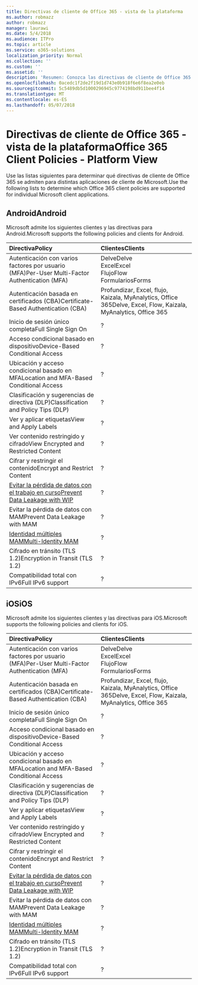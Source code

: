 ```yaml
---
title: Directivas de cliente de Office 365 - vista de la plataforma
ms.author: robmazz
author: robmazz
manager: laurawi
ms.date: 5/4/2018
ms.audience: ITPro
ms.topic: article
ms.service: o365-solutions
localization_priority: Normal
ms.collection: ''
ms.custom: ''
ms.assetid: ''
description: 'Resumen: Conozca las directivas de cliente de Office 365 que son compatibles con los exploradores, Android, iOS, Mac OS X, Windows y Windows Mobile.'
ms.openlocfilehash: 0acedc1f2de2f19d1d743e0b918f6e6f8ea2e0eb
ms.sourcegitcommit: 5c5489db5d1000296945c9774198bd911bee4f14
ms.translationtype: MT
ms.contentlocale: es-ES
ms.lasthandoff: 05/07/2018
---
```

# <a name="office-365-client-policies---platform-view"></a><span data-ttu-id="e1949-103">Directivas de cliente de Office 365 - vista de la plataforma</span><span class="sxs-lookup"><span data-stu-id="e1949-103">Office 365 Client Policies - Platform View</span></span>
<span data-ttu-id="e1949-104">Use las listas siguientes para determinar qué directivas de cliente de Office 365 se admiten para distintas aplicaciones de cliente de Microsoft.</span><span class="sxs-lookup"><span data-stu-id="e1949-104">Use the following lists to determine which Office 365 client policies are supported for individual Microsoft client applications.</span></span>

## <a name="android"></a><span data-ttu-id="e1949-105">Android</span><span class="sxs-lookup"><span data-stu-id="e1949-105">Android</span></span>
<span data-ttu-id="e1949-106">Microsoft admite los siguientes clientes y las directivas para Android.</span><span class="sxs-lookup"><span data-stu-id="e1949-106">Microsoft supports the following policies and clients for Android.</span></span>

|<span data-ttu-id="e1949-107">**Directiva**</span><span class="sxs-lookup"><span data-stu-id="e1949-107">**Policy**</span></span>|<span data-ttu-id="e1949-108">**Clientes**</span><span class="sxs-lookup"><span data-stu-id="e1949-108">**Clients**</span></span>|
|:-----|:-----|
| <span data-ttu-id="e1949-109">Autenticación con varios factores por usuario (MFA)</span><span class="sxs-lookup"><span data-stu-id="e1949-109">Per-User Multi-Factor Authentication (MFA)</span></span> | <span data-ttu-id="e1949-110">Delve</span><span class="sxs-lookup"><span data-stu-id="e1949-110">Delve</span></span> <br> <span data-ttu-id="e1949-111">Excel</span><span class="sxs-lookup"><span data-stu-id="e1949-111">Excel</span></span> <br> <span data-ttu-id="e1949-112">Flujo</span><span class="sxs-lookup"><span data-stu-id="e1949-112">Flow</span></span> <br> <span data-ttu-id="e1949-113">Formularios</span><span class="sxs-lookup"><span data-stu-id="e1949-113">Forms</span></span>|
| <span data-ttu-id="e1949-114">Autenticación basada en certificados (CBA)</span><span class="sxs-lookup"><span data-stu-id="e1949-114">Certificate-Based Authentication (CBA)</span></span> | <span data-ttu-id="e1949-115">Profundizar, Excel, flujo, Kaizala, MyAnalytics, Office 365</span><span class="sxs-lookup"><span data-stu-id="e1949-115">Delve, Excel, Flow, Kaizala, MyAnalytics, Office 365</span></span>|
| <span data-ttu-id="e1949-116">Inicio de sesión único completa</span><span class="sxs-lookup"><span data-stu-id="e1949-116">Full Single Sign On</span></span> | <span data-ttu-id="e1949-117">?</span><span class="sxs-lookup"><span data-stu-id="e1949-117"></span></span> | <span data-ttu-id="e1949-118">?</span><span class="sxs-lookup"><span data-stu-id="e1949-118"></span></span> | <span data-ttu-id="e1949-119">?</span><span class="sxs-lookup"><span data-stu-id="e1949-119"></span></span> | <span data-ttu-id="e1949-120">?</span><span class="sxs-lookup"><span data-stu-id="e1949-120"></span></span> | <span data-ttu-id="e1949-121">?</span><span class="sxs-lookup"><span data-stu-id="e1949-121"></span></span> | <span data-ttu-id="e1949-122">?</span><span class="sxs-lookup"><span data-stu-id="e1949-122"></span></span> | <span data-ttu-id="e1949-123">?</span><span class="sxs-lookup"><span data-stu-id="e1949-123"></span></span> |
| <span data-ttu-id="e1949-124">Acceso condicional basado en dispositivo</span><span class="sxs-lookup"><span data-stu-id="e1949-124">Device-Based Conditional Access</span></span> | <span data-ttu-id="e1949-125">?</span><span class="sxs-lookup"><span data-stu-id="e1949-125"></span></span> | <span data-ttu-id="e1949-126">?</span><span class="sxs-lookup"><span data-stu-id="e1949-126"></span></span> | <span data-ttu-id="e1949-127">?</span><span class="sxs-lookup"><span data-stu-id="e1949-127"></span></span> | <span data-ttu-id="e1949-128">?</span><span class="sxs-lookup"><span data-stu-id="e1949-128"></span></span> | <span data-ttu-id="e1949-129">?</span><span class="sxs-lookup"><span data-stu-id="e1949-129"></span></span> | <span data-ttu-id="e1949-130">?</span><span class="sxs-lookup"><span data-stu-id="e1949-130"></span></span> | <span data-ttu-id="e1949-131">?</span><span class="sxs-lookup"><span data-stu-id="e1949-131"></span></span> |
| <span data-ttu-id="e1949-132">Ubicación y acceso condicional basado en MFA</span><span class="sxs-lookup"><span data-stu-id="e1949-132">Location and MFA-Based Conditional Access</span></span> | <span data-ttu-id="e1949-133">?</span><span class="sxs-lookup"><span data-stu-id="e1949-133"></span></span> | <span data-ttu-id="e1949-134">?</span><span class="sxs-lookup"><span data-stu-id="e1949-134"></span></span> | <span data-ttu-id="e1949-135">?</span><span class="sxs-lookup"><span data-stu-id="e1949-135"></span></span> | <span data-ttu-id="e1949-136">?</span><span class="sxs-lookup"><span data-stu-id="e1949-136"></span></span> | <span data-ttu-id="e1949-137">?</span><span class="sxs-lookup"><span data-stu-id="e1949-137"></span></span> | <span data-ttu-id="e1949-138">?</span><span class="sxs-lookup"><span data-stu-id="e1949-138"></span></span> | <span data-ttu-id="e1949-139">?</span><span class="sxs-lookup"><span data-stu-id="e1949-139"></span></span> |
| <span data-ttu-id="e1949-140">Clasificación y sugerencias de directiva (DLP)</span><span class="sxs-lookup"><span data-stu-id="e1949-140">Classification and Policy Tips (DLP)</span></span> | <span data-ttu-id="e1949-141">?</span><span class="sxs-lookup"><span data-stu-id="e1949-141"></span></span> | <span data-ttu-id="e1949-142">?</span><span class="sxs-lookup"><span data-stu-id="e1949-142"></span></span> | <span data-ttu-id="e1949-143">?</span><span class="sxs-lookup"><span data-stu-id="e1949-143"></span></span> | <span data-ttu-id="e1949-144">?</span><span class="sxs-lookup"><span data-stu-id="e1949-144"></span></span> | <span data-ttu-id="e1949-145">?</span><span class="sxs-lookup"><span data-stu-id="e1949-145"></span></span> | <span data-ttu-id="e1949-146">?</span><span class="sxs-lookup"><span data-stu-id="e1949-146"></span></span> | <span data-ttu-id="e1949-147">?</span><span class="sxs-lookup"><span data-stu-id="e1949-147"></span></span> |
| <span data-ttu-id="e1949-148">Ver y aplicar etiquetas</span><span class="sxs-lookup"><span data-stu-id="e1949-148">View and Apply Labels</span></span> | <span data-ttu-id="e1949-149">?</span><span class="sxs-lookup"><span data-stu-id="e1949-149"></span></span> | <span data-ttu-id="e1949-150">?</span><span class="sxs-lookup"><span data-stu-id="e1949-150"></span></span> | <span data-ttu-id="e1949-151">?</span><span class="sxs-lookup"><span data-stu-id="e1949-151"></span></span> | <span data-ttu-id="e1949-152">?</span><span class="sxs-lookup"><span data-stu-id="e1949-152"></span></span> | <span data-ttu-id="e1949-153">?</span><span class="sxs-lookup"><span data-stu-id="e1949-153"></span></span> | <span data-ttu-id="e1949-154">?</span><span class="sxs-lookup"><span data-stu-id="e1949-154"></span></span> | <span data-ttu-id="e1949-155">?</span><span class="sxs-lookup"><span data-stu-id="e1949-155"></span></span> |
| <span data-ttu-id="e1949-156">Ver contenido restringido y cifrado</span><span class="sxs-lookup"><span data-stu-id="e1949-156">View Encrypted and Restricted Content</span></span> | <span data-ttu-id="e1949-157">?</span><span class="sxs-lookup"><span data-stu-id="e1949-157"></span></span> | <span data-ttu-id="e1949-158">?</span><span class="sxs-lookup"><span data-stu-id="e1949-158"></span></span> | <span data-ttu-id="e1949-159">?</span><span class="sxs-lookup"><span data-stu-id="e1949-159"></span></span> | <span data-ttu-id="e1949-160">?</span><span class="sxs-lookup"><span data-stu-id="e1949-160"></span></span> | <span data-ttu-id="e1949-161">?</span><span class="sxs-lookup"><span data-stu-id="e1949-161"></span></span> | <span data-ttu-id="e1949-162">?</span><span class="sxs-lookup"><span data-stu-id="e1949-162"></span></span> | <span data-ttu-id="e1949-163">?</span><span class="sxs-lookup"><span data-stu-id="e1949-163"></span></span> |
| <span data-ttu-id="e1949-164">Cifrar y restringir el contenido</span><span class="sxs-lookup"><span data-stu-id="e1949-164">Encrypt and Restrict Content</span></span> | <span data-ttu-id="e1949-165">?</span><span class="sxs-lookup"><span data-stu-id="e1949-165"></span></span> | <span data-ttu-id="e1949-166">?</span><span class="sxs-lookup"><span data-stu-id="e1949-166"></span></span> | <span data-ttu-id="e1949-167">?</span><span class="sxs-lookup"><span data-stu-id="e1949-167"></span></span> | <span data-ttu-id="e1949-168">?</span><span class="sxs-lookup"><span data-stu-id="e1949-168"></span></span> | <span data-ttu-id="e1949-169">?</span><span class="sxs-lookup"><span data-stu-id="e1949-169"></span></span> | <span data-ttu-id="e1949-170">?</span><span class="sxs-lookup"><span data-stu-id="e1949-170"></span></span> | <span data-ttu-id="e1949-171">?</span><span class="sxs-lookup"><span data-stu-id="e1949-171"></span></span> |
| [<span data-ttu-id="e1949-172">Evitar la pérdida de datos con el trabajo en curso</span><span class="sxs-lookup"><span data-stu-id="e1949-172">Prevent Data Leakage with WIP</span></span>](https://docs.microsoft.com/en-us/windows/security/information-protection/windows-information-protection/protect-enterprise-data-using-wip) | <span data-ttu-id="e1949-173">?</span><span class="sxs-lookup"><span data-stu-id="e1949-173"></span></span> | <span data-ttu-id="e1949-174">?</span><span class="sxs-lookup"><span data-stu-id="e1949-174"></span></span> | <span data-ttu-id="e1949-175">?</span><span class="sxs-lookup"><span data-stu-id="e1949-175"></span></span> | <span data-ttu-id="e1949-176">?</span><span class="sxs-lookup"><span data-stu-id="e1949-176"></span></span> | <span data-ttu-id="e1949-177">?</span><span class="sxs-lookup"><span data-stu-id="e1949-177"></span></span> | <span data-ttu-id="e1949-178">?</span><span class="sxs-lookup"><span data-stu-id="e1949-178"></span></span> | <span data-ttu-id="e1949-179">?</span><span class="sxs-lookup"><span data-stu-id="e1949-179"></span></span> |
| <span data-ttu-id="e1949-180">Evitar la pérdida de datos con MAM</span><span class="sxs-lookup"><span data-stu-id="e1949-180">Prevent Data Leakage with MAM</span></span> | <span data-ttu-id="e1949-181">?</span><span class="sxs-lookup"><span data-stu-id="e1949-181"></span></span> | <span data-ttu-id="e1949-182">?</span><span class="sxs-lookup"><span data-stu-id="e1949-182"></span></span> | <span data-ttu-id="e1949-183">?</span><span class="sxs-lookup"><span data-stu-id="e1949-183"></span></span> | <span data-ttu-id="e1949-184">?</span><span class="sxs-lookup"><span data-stu-id="e1949-184"></span></span> | <span data-ttu-id="e1949-185">?</span><span class="sxs-lookup"><span data-stu-id="e1949-185"></span></span> | <span data-ttu-id="e1949-186">?</span><span class="sxs-lookup"><span data-stu-id="e1949-186"></span></span> | <span data-ttu-id="e1949-187">?</span><span class="sxs-lookup"><span data-stu-id="e1949-187"></span></span> |
| [<span data-ttu-id="e1949-188">Identidad múltiples MAM</span><span class="sxs-lookup"><span data-stu-id="e1949-188">Multi-Identity MAM</span></span>](https://docs.microsoft.com/en-us/enterprise-mobility-security/solutions/fasttrack-how-to-use-apps-with-multi-identity-support) | <span data-ttu-id="e1949-189">?</span><span class="sxs-lookup"><span data-stu-id="e1949-189"></span></span> | <span data-ttu-id="e1949-190">?</span><span class="sxs-lookup"><span data-stu-id="e1949-190"></span></span> | <span data-ttu-id="e1949-191">?</span><span class="sxs-lookup"><span data-stu-id="e1949-191"></span></span> | <span data-ttu-id="e1949-192">?</span><span class="sxs-lookup"><span data-stu-id="e1949-192"></span></span> | <span data-ttu-id="e1949-193">?</span><span class="sxs-lookup"><span data-stu-id="e1949-193"></span></span> | <span data-ttu-id="e1949-194">?</span><span class="sxs-lookup"><span data-stu-id="e1949-194"></span></span> | <span data-ttu-id="e1949-195">?</span><span class="sxs-lookup"><span data-stu-id="e1949-195"></span></span> |
| <span data-ttu-id="e1949-196">Cifrado en tránsito (TLS 1.2)</span><span class="sxs-lookup"><span data-stu-id="e1949-196">Encryption in Transit (TLS 1.2)</span></span> | <span data-ttu-id="e1949-197">?</span><span class="sxs-lookup"><span data-stu-id="e1949-197"></span></span> | <span data-ttu-id="e1949-198">?</span><span class="sxs-lookup"><span data-stu-id="e1949-198"></span></span> | <span data-ttu-id="e1949-199">?</span><span class="sxs-lookup"><span data-stu-id="e1949-199"></span></span> | <span data-ttu-id="e1949-200">?</span><span class="sxs-lookup"><span data-stu-id="e1949-200"></span></span> | <span data-ttu-id="e1949-201">?</span><span class="sxs-lookup"><span data-stu-id="e1949-201"></span></span> | <span data-ttu-id="e1949-202">?</span><span class="sxs-lookup"><span data-stu-id="e1949-202"></span></span> | <span data-ttu-id="e1949-203">?</span><span class="sxs-lookup"><span data-stu-id="e1949-203"></span></span> |
| <span data-ttu-id="e1949-204">Compatibilidad total con IPv6</span><span class="sxs-lookup"><span data-stu-id="e1949-204">Full IPv6 support</span></span> | <span data-ttu-id="e1949-205">?</span><span class="sxs-lookup"><span data-stu-id="e1949-205"></span></span> | <span data-ttu-id="e1949-206">?</span><span class="sxs-lookup"><span data-stu-id="e1949-206"></span></span> | <span data-ttu-id="e1949-207">?</span><span class="sxs-lookup"><span data-stu-id="e1949-207"></span></span> | <span data-ttu-id="e1949-208">?</span><span class="sxs-lookup"><span data-stu-id="e1949-208"></span></span> | <span data-ttu-id="e1949-209">?</span><span class="sxs-lookup"><span data-stu-id="e1949-209"></span></span> | <span data-ttu-id="e1949-210">?</span><span class="sxs-lookup"><span data-stu-id="e1949-210"></span></span> | <span data-ttu-id="e1949-211">?</span><span class="sxs-lookup"><span data-stu-id="e1949-211"></span></span> |

## <a name="ios"></a><span data-ttu-id="e1949-212">iOS</span><span class="sxs-lookup"><span data-stu-id="e1949-212">iOS</span></span>
<span data-ttu-id="e1949-213">Microsoft admite los siguientes clientes y las directivas para iOS.</span><span class="sxs-lookup"><span data-stu-id="e1949-213">Microsoft supports the following policies and clients for iOS.</span></span>

|<span data-ttu-id="e1949-214">**Directiva**</span><span class="sxs-lookup"><span data-stu-id="e1949-214">**Policy**</span></span>|<span data-ttu-id="e1949-215">**Clientes**</span><span class="sxs-lookup"><span data-stu-id="e1949-215">**Clients**</span></span>|
|:-----|:-----|
| <span data-ttu-id="e1949-216">Autenticación con varios factores por usuario (MFA)</span><span class="sxs-lookup"><span data-stu-id="e1949-216">Per-User Multi-Factor Authentication (MFA)</span></span> | <span data-ttu-id="e1949-217">Delve</span><span class="sxs-lookup"><span data-stu-id="e1949-217">Delve</span></span> <br> <span data-ttu-id="e1949-218">Excel</span><span class="sxs-lookup"><span data-stu-id="e1949-218">Excel</span></span> <br> <span data-ttu-id="e1949-219">Flujo</span><span class="sxs-lookup"><span data-stu-id="e1949-219">Flow</span></span> <br> <span data-ttu-id="e1949-220">Formularios</span><span class="sxs-lookup"><span data-stu-id="e1949-220">Forms</span></span>|
| <span data-ttu-id="e1949-221">Autenticación basada en certificados (CBA)</span><span class="sxs-lookup"><span data-stu-id="e1949-221">Certificate-Based Authentication (CBA)</span></span> | <span data-ttu-id="e1949-222">Profundizar, Excel, flujo, Kaizala, MyAnalytics, Office 365</span><span class="sxs-lookup"><span data-stu-id="e1949-222">Delve, Excel, Flow, Kaizala, MyAnalytics, Office 365</span></span>|
| <span data-ttu-id="e1949-223">Inicio de sesión único completa</span><span class="sxs-lookup"><span data-stu-id="e1949-223">Full Single Sign On</span></span> | <span data-ttu-id="e1949-224">?</span><span class="sxs-lookup"><span data-stu-id="e1949-224"></span></span> | <span data-ttu-id="e1949-225">?</span><span class="sxs-lookup"><span data-stu-id="e1949-225"></span></span> | <span data-ttu-id="e1949-226">?</span><span class="sxs-lookup"><span data-stu-id="e1949-226"></span></span> | <span data-ttu-id="e1949-227">?</span><span class="sxs-lookup"><span data-stu-id="e1949-227"></span></span> | <span data-ttu-id="e1949-228">?</span><span class="sxs-lookup"><span data-stu-id="e1949-228"></span></span> | <span data-ttu-id="e1949-229">?</span><span class="sxs-lookup"><span data-stu-id="e1949-229"></span></span> | <span data-ttu-id="e1949-230">?</span><span class="sxs-lookup"><span data-stu-id="e1949-230"></span></span> |
| <span data-ttu-id="e1949-231">Acceso condicional basado en dispositivo</span><span class="sxs-lookup"><span data-stu-id="e1949-231">Device-Based Conditional Access</span></span> | <span data-ttu-id="e1949-232">?</span><span class="sxs-lookup"><span data-stu-id="e1949-232"></span></span> | <span data-ttu-id="e1949-233">?</span><span class="sxs-lookup"><span data-stu-id="e1949-233"></span></span> | <span data-ttu-id="e1949-234">?</span><span class="sxs-lookup"><span data-stu-id="e1949-234"></span></span> | <span data-ttu-id="e1949-235">?</span><span class="sxs-lookup"><span data-stu-id="e1949-235"></span></span> | <span data-ttu-id="e1949-236">?</span><span class="sxs-lookup"><span data-stu-id="e1949-236"></span></span> | <span data-ttu-id="e1949-237">?</span><span class="sxs-lookup"><span data-stu-id="e1949-237"></span></span> | <span data-ttu-id="e1949-238">?</span><span class="sxs-lookup"><span data-stu-id="e1949-238"></span></span> |
| <span data-ttu-id="e1949-239">Ubicación y acceso condicional basado en MFA</span><span class="sxs-lookup"><span data-stu-id="e1949-239">Location and MFA-Based Conditional Access</span></span> | <span data-ttu-id="e1949-240">?</span><span class="sxs-lookup"><span data-stu-id="e1949-240"></span></span> | <span data-ttu-id="e1949-241">?</span><span class="sxs-lookup"><span data-stu-id="e1949-241"></span></span> | <span data-ttu-id="e1949-242">?</span><span class="sxs-lookup"><span data-stu-id="e1949-242"></span></span> | <span data-ttu-id="e1949-243">?</span><span class="sxs-lookup"><span data-stu-id="e1949-243"></span></span> | <span data-ttu-id="e1949-244">?</span><span class="sxs-lookup"><span data-stu-id="e1949-244"></span></span> | <span data-ttu-id="e1949-245">?</span><span class="sxs-lookup"><span data-stu-id="e1949-245"></span></span> | <span data-ttu-id="e1949-246">?</span><span class="sxs-lookup"><span data-stu-id="e1949-246"></span></span> |
| <span data-ttu-id="e1949-247">Clasificación y sugerencias de directiva (DLP)</span><span class="sxs-lookup"><span data-stu-id="e1949-247">Classification and Policy Tips (DLP)</span></span> | <span data-ttu-id="e1949-248">?</span><span class="sxs-lookup"><span data-stu-id="e1949-248"></span></span> | <span data-ttu-id="e1949-249">?</span><span class="sxs-lookup"><span data-stu-id="e1949-249"></span></span> | <span data-ttu-id="e1949-250">?</span><span class="sxs-lookup"><span data-stu-id="e1949-250"></span></span> | <span data-ttu-id="e1949-251">?</span><span class="sxs-lookup"><span data-stu-id="e1949-251"></span></span> | <span data-ttu-id="e1949-252">?</span><span class="sxs-lookup"><span data-stu-id="e1949-252"></span></span> | <span data-ttu-id="e1949-253">?</span><span class="sxs-lookup"><span data-stu-id="e1949-253"></span></span> | <span data-ttu-id="e1949-254">?</span><span class="sxs-lookup"><span data-stu-id="e1949-254"></span></span> |
| <span data-ttu-id="e1949-255">Ver y aplicar etiquetas</span><span class="sxs-lookup"><span data-stu-id="e1949-255">View and Apply Labels</span></span> | <span data-ttu-id="e1949-256">?</span><span class="sxs-lookup"><span data-stu-id="e1949-256"></span></span> | <span data-ttu-id="e1949-257">?</span><span class="sxs-lookup"><span data-stu-id="e1949-257"></span></span> | <span data-ttu-id="e1949-258">?</span><span class="sxs-lookup"><span data-stu-id="e1949-258"></span></span> | <span data-ttu-id="e1949-259">?</span><span class="sxs-lookup"><span data-stu-id="e1949-259"></span></span> | <span data-ttu-id="e1949-260">?</span><span class="sxs-lookup"><span data-stu-id="e1949-260"></span></span> | <span data-ttu-id="e1949-261">?</span><span class="sxs-lookup"><span data-stu-id="e1949-261"></span></span> | <span data-ttu-id="e1949-262">?</span><span class="sxs-lookup"><span data-stu-id="e1949-262"></span></span> |
| <span data-ttu-id="e1949-263">Ver contenido restringido y cifrado</span><span class="sxs-lookup"><span data-stu-id="e1949-263">View Encrypted and Restricted Content</span></span> | <span data-ttu-id="e1949-264">?</span><span class="sxs-lookup"><span data-stu-id="e1949-264"></span></span> | <span data-ttu-id="e1949-265">?</span><span class="sxs-lookup"><span data-stu-id="e1949-265"></span></span> | <span data-ttu-id="e1949-266">?</span><span class="sxs-lookup"><span data-stu-id="e1949-266"></span></span> | <span data-ttu-id="e1949-267">?</span><span class="sxs-lookup"><span data-stu-id="e1949-267"></span></span> | <span data-ttu-id="e1949-268">?</span><span class="sxs-lookup"><span data-stu-id="e1949-268"></span></span> | <span data-ttu-id="e1949-269">?</span><span class="sxs-lookup"><span data-stu-id="e1949-269"></span></span> | <span data-ttu-id="e1949-270">?</span><span class="sxs-lookup"><span data-stu-id="e1949-270"></span></span> |
| <span data-ttu-id="e1949-271">Cifrar y restringir el contenido</span><span class="sxs-lookup"><span data-stu-id="e1949-271">Encrypt and Restrict Content</span></span> | <span data-ttu-id="e1949-272">?</span><span class="sxs-lookup"><span data-stu-id="e1949-272"></span></span> | <span data-ttu-id="e1949-273">?</span><span class="sxs-lookup"><span data-stu-id="e1949-273"></span></span> | <span data-ttu-id="e1949-274">?</span><span class="sxs-lookup"><span data-stu-id="e1949-274"></span></span> | <span data-ttu-id="e1949-275">?</span><span class="sxs-lookup"><span data-stu-id="e1949-275"></span></span> | <span data-ttu-id="e1949-276">?</span><span class="sxs-lookup"><span data-stu-id="e1949-276"></span></span> | <span data-ttu-id="e1949-277">?</span><span class="sxs-lookup"><span data-stu-id="e1949-277"></span></span> | <span data-ttu-id="e1949-278">?</span><span class="sxs-lookup"><span data-stu-id="e1949-278"></span></span> |
| [<span data-ttu-id="e1949-279">Evitar la pérdida de datos con el trabajo en curso</span><span class="sxs-lookup"><span data-stu-id="e1949-279">Prevent Data Leakage with WIP</span></span>](https://docs.microsoft.com/en-us/windows/security/information-protection/windows-information-protection/protect-enterprise-data-using-wip) | <span data-ttu-id="e1949-280">?</span><span class="sxs-lookup"><span data-stu-id="e1949-280"></span></span> | <span data-ttu-id="e1949-281">?</span><span class="sxs-lookup"><span data-stu-id="e1949-281"></span></span> | <span data-ttu-id="e1949-282">?</span><span class="sxs-lookup"><span data-stu-id="e1949-282"></span></span> | <span data-ttu-id="e1949-283">?</span><span class="sxs-lookup"><span data-stu-id="e1949-283"></span></span> | <span data-ttu-id="e1949-284">?</span><span class="sxs-lookup"><span data-stu-id="e1949-284"></span></span> | <span data-ttu-id="e1949-285">?</span><span class="sxs-lookup"><span data-stu-id="e1949-285"></span></span> | <span data-ttu-id="e1949-286">?</span><span class="sxs-lookup"><span data-stu-id="e1949-286"></span></span> |
| <span data-ttu-id="e1949-287">Evitar la pérdida de datos con MAM</span><span class="sxs-lookup"><span data-stu-id="e1949-287">Prevent Data Leakage with MAM</span></span> | <span data-ttu-id="e1949-288">?</span><span class="sxs-lookup"><span data-stu-id="e1949-288"></span></span> | <span data-ttu-id="e1949-289">?</span><span class="sxs-lookup"><span data-stu-id="e1949-289"></span></span> | <span data-ttu-id="e1949-290">?</span><span class="sxs-lookup"><span data-stu-id="e1949-290"></span></span> | <span data-ttu-id="e1949-291">?</span><span class="sxs-lookup"><span data-stu-id="e1949-291"></span></span> | <span data-ttu-id="e1949-292">?</span><span class="sxs-lookup"><span data-stu-id="e1949-292"></span></span> | <span data-ttu-id="e1949-293">?</span><span class="sxs-lookup"><span data-stu-id="e1949-293"></span></span> | <span data-ttu-id="e1949-294">?</span><span class="sxs-lookup"><span data-stu-id="e1949-294"></span></span> |
| [<span data-ttu-id="e1949-295">Identidad múltiples MAM</span><span class="sxs-lookup"><span data-stu-id="e1949-295">Multi-Identity MAM</span></span>](https://docs.microsoft.com/en-us/enterprise-mobility-security/solutions/fasttrack-how-to-use-apps-with-multi-identity-support) | <span data-ttu-id="e1949-296">?</span><span class="sxs-lookup"><span data-stu-id="e1949-296"></span></span> | <span data-ttu-id="e1949-297">?</span><span class="sxs-lookup"><span data-stu-id="e1949-297"></span></span> | <span data-ttu-id="e1949-298">?</span><span class="sxs-lookup"><span data-stu-id="e1949-298"></span></span> | <span data-ttu-id="e1949-299">?</span><span class="sxs-lookup"><span data-stu-id="e1949-299"></span></span> | <span data-ttu-id="e1949-300">?</span><span class="sxs-lookup"><span data-stu-id="e1949-300"></span></span> | <span data-ttu-id="e1949-301">?</span><span class="sxs-lookup"><span data-stu-id="e1949-301"></span></span> | <span data-ttu-id="e1949-302">?</span><span class="sxs-lookup"><span data-stu-id="e1949-302"></span></span> |
| <span data-ttu-id="e1949-303">Cifrado en tránsito (TLS 1.2)</span><span class="sxs-lookup"><span data-stu-id="e1949-303">Encryption in Transit (TLS 1.2)</span></span> | <span data-ttu-id="e1949-304">?</span><span class="sxs-lookup"><span data-stu-id="e1949-304"></span></span> | <span data-ttu-id="e1949-305">?</span><span class="sxs-lookup"><span data-stu-id="e1949-305"></span></span> | <span data-ttu-id="e1949-306">?</span><span class="sxs-lookup"><span data-stu-id="e1949-306"></span></span> | <span data-ttu-id="e1949-307">?</span><span class="sxs-lookup"><span data-stu-id="e1949-307"></span></span> | <span data-ttu-id="e1949-308">?</span><span class="sxs-lookup"><span data-stu-id="e1949-308"></span></span> | <span data-ttu-id="e1949-309">?</span><span class="sxs-lookup"><span data-stu-id="e1949-309"></span></span> | <span data-ttu-id="e1949-310">?</span><span class="sxs-lookup"><span data-stu-id="e1949-310"></span></span> |
| <span data-ttu-id="e1949-311">Compatibilidad total con IPv6</span><span class="sxs-lookup"><span data-stu-id="e1949-311">Full IPv6 support</span></span> | <span data-ttu-id="e1949-312">?</span><span class="sxs-lookup"><span data-stu-id="e1949-312"></span></span> | <span data-ttu-id="e1949-313">?</span><span class="sxs-lookup"><span data-stu-id="e1949-313"></span></span> | <span data-ttu-id="e1949-314">?</span><span class="sxs-lookup"><span data-stu-id="e1949-314"></span></span> | <span data-ttu-id="e1949-315">?</span><span class="sxs-lookup"><span data-stu-id="e1949-315"></span></span> | <span data-ttu-id="e1949-316">?</span><span class="sxs-lookup"><span data-stu-id="e1949-316"></span></span> | <span data-ttu-id="e1949-317">?</span><span class="sxs-lookup"><span data-stu-id="e1949-317"></span></span> | <span data-ttu-id="e1949-318">?</span><span class="sxs-lookup"><span data-stu-id="e1949-318"></span></span> |